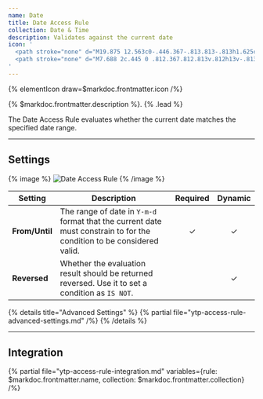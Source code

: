 ```yaml
---
name: Date
title: Date Access Rule
collection: Date & Time
description: Validates against the current date
icon: '
  <path stroke="none" d="M19.875 12.563c0-.446.367-.813.813-.813h1.625c.445 0 .812.367.812.813v1.624a.817.817 0 01-.813.813h-1.625a.817.817 0 01-.812-.813v-1.624z"/>
  <path stroke="none" d="M7.688 2c.445 0 .812.367.812.813v.812h13v-.813c0-.445.367-.812.813-.812.445 0 .812.367.812.813v.812h1.625A3.265 3.265 0 0128 6.875V24.75A3.265 3.265 0 0124.75 28H5.25A3.265 3.265 0 012 24.75V6.875a3.265 3.265 0 013.25-3.25h1.625v-.813c0-.445.367-.812.813-.812zM3.625 8.5v16.25c0 .891.734 1.625 1.625 1.625h19.5c.891 0 1.625-.734 1.625-1.625V8.5H3.625z"/>
'
---
```


{% elementIcon draw=$markdoc.frontmatter.icon /%}

{% $markdoc.frontmatter.description %}. {% .lead %}

The Date Access Rule evaluates whether the current date matches the specified date range.

---

## Settings

{% image %}
![Date Access Rule](/next/assets/ytp/access/rule-date.webp)
{% /image %}

| Setting | Description | Required | Dynamic |
| ------- | ----------- | :------: | :-----: |
| **From/Until** | The range of date in `Y-m-d` format that the current date must constrain to for the condition to be considered valid. | &#x2713; | &#x2713; |
| **Reversed** | Whether the evaluation result should be returned reversed. Use it to set a condition as `IS NOT`. | | &#x2713; |

{% details title="Advanced Settings" %}
    {% partial file="ytp-access-rule-advanced-settings.md" /%}
{% /details %}

---

## Integration

{% partial file="ytp-access-rule-integration.md" variables={rule: $markdoc.frontmatter.name, collection: $markdoc.frontmatter.collection} /%}
